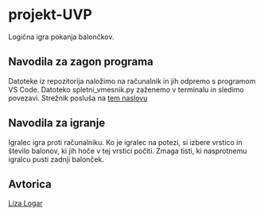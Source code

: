 # projekt-UVP
Logična igra pokanja balončkov.

## Navodila za zagon programa
Datoteke iz repozitorija naložimo na računalnik in jih odpremo s programom VS Code. 
Datoteko spletni_vmesnik.py zaženemo v terminalu in sledimo povezavi. Strežnik posluša na [tem naslovu](http://127.0.0.1:8080)

## Navodila za igranje
Igralec igra proti računalniku. Ko je igralec na potezi, si izbere vrstico in število balonov, ki jih hoče v tej vrstici počiti. Zmaga tisti, ki nasprotnemu igralcu pusti zadnji balonček. 

## Avtorica
[Liza Logar](https://github.com/lizalogar/)
